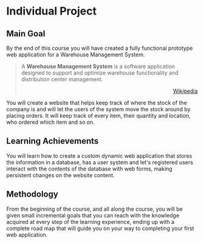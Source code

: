 # Individual Project

## Main Goal

By the end of this course you will have created a fully functional prototype web application for a Warehouse Management System.

> A **Warehouse Management System** is a software application designed to support and optimize warehouse functionality and distribution center management.
>
>[<div style="text-align: right">Wikipedia</div>](https://en.wikipedia.org/wiki/Warehouse_management_system)

You will create a website that helps keep track of where the stock of the company is and will let the users of the system move the stock around by placing orders. It will keep track of every item, their quantity and location, who ordered which item and so on.

## Learning Achievements

You will learn how to create a custom dynamic web application that stores the information in a database, has a user system and let's registered users interact with the contents of the database with web forms, making persistent changes on the website content.

## Methodology

From the beginning of the course, and all along the course, you will be given small incremental goals that you can reach with the knowledge acquired at every step of the learning experience, ending up with a complete road map that will guide you on your way to completing your first web application.
